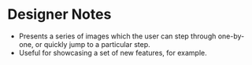 # Designer Notes
- Presents a series of images which the user can step through one-by-one, or quickly jump to a particular step.
- Useful for showcasing a set of new features, for example.